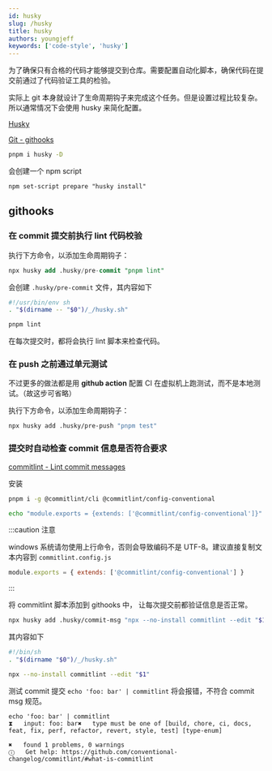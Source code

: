```yaml
---
id: husky
slug: /husky
title: husky
authors: youngjeff
keywords: ['code-style', 'husky']
---
```


为了确保只有合格的代码才能够提交到仓库。需要配置自动化脚本，确保代码在提交前通过了代码验证工具的检验。

实际上 git 本身就设计了生命周期钩子来完成这个任务。但是设置过程比较复杂。所以通常情况下会使用 husky 来简化配置。

[Husky](https://typicode.github.io/husky/#/)

[Git - githooks](https://git-scm.com/docs/githooks)

```bash
pnpm i husky -D
```

会创建一个 npm script

```
npm set-script prepare "husky install"
```

## githooks

### 在 commit 提交前执行 lint 代码校验

执行下方命令，以添加生命周期钩子：

```sql
npx husky add .husky/pre-commit "pnpm lint"
```

会创建 `.husky/pre-commit` 文件，其内容如下

```bash title='.husky/pre-commit'
#!/usr/bin/env sh
. "$(dirname -- "$0")/_/husky.sh"

pnpm lint
```

在每次提交时，都将会执行 lint 脚本来检查代码。

### 在 push 之前通过单元测试

不过更多的做法都是用 **github action** 配置 CI 在虚拟机上跑测试，而不是本地测试。（故这步可省略）

执行下方命令，以添加生命周期钩子：

```bash
npx husky add .husky/pre-push "pnpm test"
```

### 提交时自动检查 commit 信息是否符合要求

[commitlint - Lint commit messages](https://commitlint.js.org/#/?id=getting-started)

安装

```bash
pnpm i -g @commitlint/cli @commitlint/config-conventional
```

```bash
echo "module.exports = {extends: ['@commitlint/config-conventional']}" > commitlint.config.js
```

:::caution 注意

windows 系统请勿使用上行命令，否则会导致编码不是 UTF-8。建议直接复制文本内容到 `commitlint.config.js`

```javascript title='commitlint.config.js'
module.exports = { extends: ['@commitlint/config-conventional'] }
```

:::

将 commitlint 脚本添加到 githooks 中， 让每次提交前都验证信息是否正常。

```bash
npx husky add .husky/commit-msg "npx --no-install commitlint --edit "$1""
```

其内容如下

```bash title='.husky/commit-msg'
#!/bin/sh
. "$(dirname "$0")/_/husky.sh"

npx --no-install commitlint --edit "$1"
```

测试 commit 提交 `echo 'foo: bar' | commitlint` 将会报错，不符合 commit msg 规范。

```
echo 'foo: bar' | commitlint
⧗   input: foo: bar✖   type must be one of [build, chore, ci, docs, feat, fix, perf, refactor, revert, style, test] [type-enum]

✖   found 1 problems, 0 warnings
ⓘ   Get help: https://github.com/conventional-changelog/commitlint/#what-is-commitlint
```
